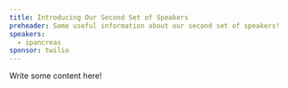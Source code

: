 ```yaml
---
title: Introducing Our Second Set of Speakers
preheader: Some useful information about our second set of speakers!
speakers:
  - ipancreas
sponsor: twilio
---
```


Write some content here!
